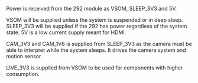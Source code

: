 Power is received from the 292 module as VSOM, SLEEP_3V3 and 5V.

VSOM will be supplied unless the system is suspended or in deep sleep.
SLEEP_3V3 will be supplied if the 292 has power regardless of the system state.
5V is a low current supply meant for HDMI.

CAM_3V3 and CAM_1V8 is supplied from SLEEP_3V3 as the camera must be able to interpret while the system sleeps.
It drives the camera system and motion sensor.

LIVE_3V3 is supplied from VSOM to be used for components with higher consumption.

